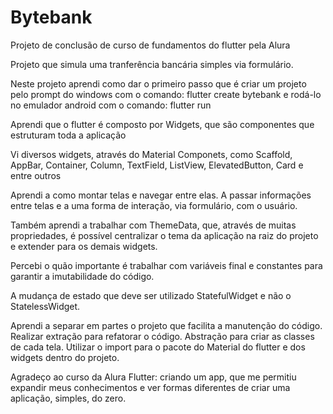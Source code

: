 # Bytebank

Projeto de conclusão de curso de fundamentos do flutter pela Alura

Projeto que simula uma tranferência bancária simples via formulário.

Neste projeto aprendi como dar o primeiro passo que é criar um projeto pelo prompt do windows com o comando: flutter create bytebank e rodá-lo no emulador android com o comando: flutter run

Aprendi que o flutter é composto por Widgets, que são componentes que estruturam toda a aplicação

Vi diversos widgets, através do Material Componets, como Scaffold, AppBar, Container, Column, TextField, ListView, ElevatedButton, Card e entre outros

Aprendi a como montar telas e navegar entre elas. A passar informações entre telas e a uma forma de interação, via formulário, com o usuário.

Também aprendi a trabalhar com ThemeData, que, através de muitas propriedades, é possível centralizar o tema da aplicação na raiz do projeto e extender para os demais widgets.

Percebi o quão importante é trabalhar com variáveis final e constantes para garantir a imutabilidade do código. 

A mudança de estado que deve ser utilizado StatefulWidget e não o StatelessWidget. 

Aprendi a separar em partes o projeto que facilita a manutenção do código. Realizar extração para refatorar o código. Abstração para criar as classes de cada tela. Utilizar o import para o pacote do Material do flutter e dos widgets dentro do projeto.

Agradeço ao curso da Alura Flutter: criando um app, que me permitiu expandir meus conhecimentos e ver formas diferentes de criar uma aplicação, simples, do zero.
